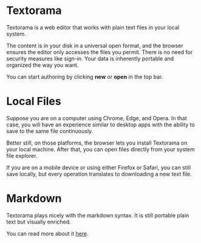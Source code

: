 # Textorama

Textorama is a web editor that works with plain text files in your local system.

The content is in your disk in a universal open format, and the browser ensures the editor only accesses the files you permit. There is no need for security measures like sign-in. Your data is inherently portable and organized the way you want.

You can start authoring by clicking **new** or **open** in the top bar.

# Local Files

Suppose you are on a computer using Chrome, Edge, and Opera. In that case, you will have an experience similar to desktop apps with the ability to save to the same file continuously.

Better still, on those platforms, the browser lets you install Textorama on your local machine. After that, you can open files directly from your system file explorer.

If you are on a mobile device or using either Firefox or Safari, you can still save locally, but every operation translates to downloading a new text file.

# Markdown

Textorama plays nicely with the markdown syntax. It is still portable plain text but visually enriched.

You can read more about it [here](https://www.markdownguide.org/).
